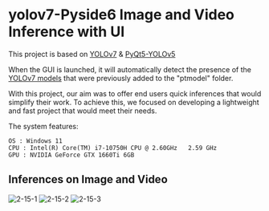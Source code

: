 # yolov7-Pyside6 Image and Video Inference with UI


This project is based on [YOLOv7](https://drive.google.com/drive/folders/15hrCM2OF30o5S4bpa5fD8nrVFm4aDjht?usp=sharing) & [PyQt5-YOLOv5](https://github.com/Javacr/PyQt5-YOLOv5)

When the GUI is launched, it will automatically detect the presence of the [YOLOv7 models](https://github.com/WongKinYiu/yolov7/releases/) that were previously added to the "ptmodel" folder.


With this project, our aim was to offer end users quick inferences that would simplify their work. To achieve this, we focused on developing a lightweight and fast project that would meet their needs.

The system features:

    OS : Windows 11 
    CPU : Intel(R) Core(TM) i7-10750H CPU @ 2.60GHz   2.59 GHz
    GPU : NVIDIA GeForce GTX 1660Ti 6GB
    
    
## Inferences on Image and Video

![2-15-1](https://user-images.githubusercontent.com/53814462/218943807-1563fe4f-81b6-4148-89c3-71bedf5d2714.png)
![2-15-2](https://user-images.githubusercontent.com/53814462/218943813-17173906-1ee8-4293-90ab-bf1b11bf47a8.png)
![2-15-3](https://user-images.githubusercontent.com/53814462/218943823-bc03dadd-af32-43fb-a873-64741d8c9c6d.png)
